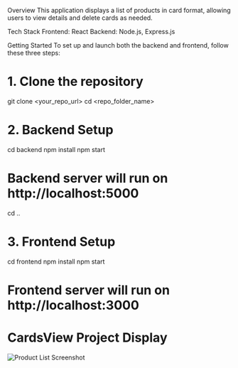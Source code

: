 Overview
This application displays a list of products in card format, allowing users to view details and delete cards as needed.

Tech Stack
Frontend: React
Backend: Node.js, Express.js

Getting Started
To set up and launch both the backend and frontend, follow these three steps:

# 1. Clone the repository

git clone <your_repo_url>
cd <repo_folder_name>

# 2. Backend Setup

cd backend
npm install
npm start

# Backend server will run on http://localhost:5000

cd ..

# 3. Frontend Setup

cd frontend
npm install
npm start

# Frontend server will run on http://localhost:3000

# CardsView Project Display

![Product List Screenshot](images/screenshot.png)
